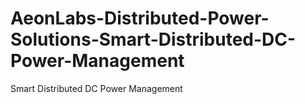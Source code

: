 # AeonLabs-Distributed-Power-Solutions-Smart-Distributed-DC-Power-Management
Smart Distributed DC Power  Management
